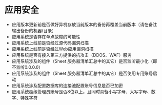 # 应用安全

- 应用版本更新前是否做好异机存放当前版本的备份再覆盖当前版本（请在备注输出备份的机器/目录）
- 应用系统是否存在单点故障的可能性
- 应用系统上线前是否经过源代码漏洞扫描
- 应用系统上线前是否经过Web应用漏洞扫描
- 应用系统是否有接入第三方提供的抗攻击（DDOS、WAF）服务
- 应用系统涉及的组件（Sheet 服务器清单汇总中的其它）是否监听最小化（即不监听0.0.0.0）
- 应用系统涉及的组件（Sheet 服务器清单汇总中的其它）是否使用专用账号启动
- 应用系统涉及配置数据库的连接池配置账号信息是否已加密
- 应用系统超级管理员账号是否8位以上，且同时具备小写字母、大写字母、数字、特殊字符